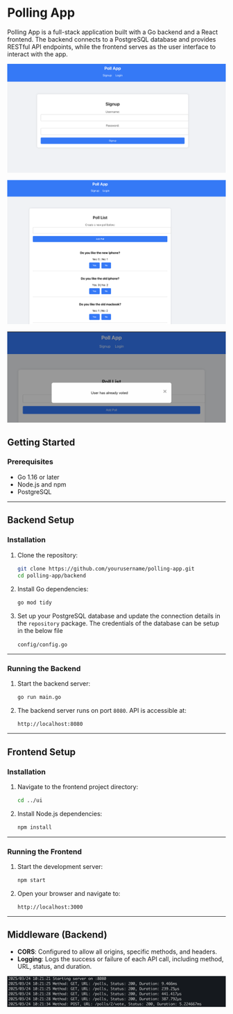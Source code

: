 # Polling App

Polling App is a full-stack application built with a Go backend and a React frontend. The backend connects to a PostgreSQL database and provides RESTful API endpoints, while the frontend serves as the user interface to interact with the app.

![Sign up Screen](assets/signup.png)

![Poll List](assets/poll-list.png)

![Vote](assets/vote.png)

## Getting Started

### Prerequisites
- Go 1.16 or later
- Node.js and npm
- PostgreSQL

---

## Backend Setup

### Installation
1. Clone the repository:

    ```bash
    git clone https://github.com/yourusername/polling-app.git
    cd polling-app/backend
    ```

2. Install Go dependencies:

    ```bash
    go mod tidy
    ```

3. Set up your PostgreSQL database and update the connection details in the `repository` package. The credentials of the database can be setup in the below file

    `config/config.go`

---

### Running the Backend
1. Start the backend server:

    ```bash
    go run main.go
    ```

2. The backend server runs on port `8080`. API is accessible at:

    ```
    http://localhost:8080
    ```

---

## Frontend Setup

### Installation
1. Navigate to the frontend project directory:

    ```bash
    cd ../ui
    ```

2. Install Node.js dependencies:

    ```bash
    npm install
    ```

---

### Running the Frontend
1. Start the development server:

    ```bash
    npm start
    ```

2. Open your browser and navigate to:

    ```
    http://localhost:3000
    ```

---

## Middleware (Backend)

- **CORS**: Configured to allow all origins, specific methods, and headers.
- **Logging**: Logs the success or failure of each API call, including method, URL, status, and duration.

![Vote](assets/logs.png)
